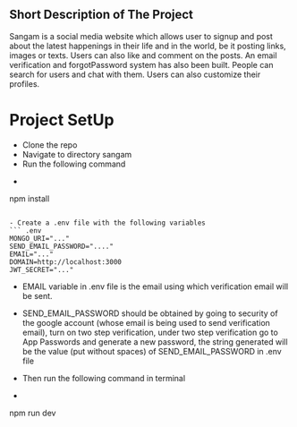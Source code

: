## Short Description of The Project
Sangam is a social media website which allows user to signup and post about the latest happenings in their life and in the world, be it posting links, images or texts. Users can also like and comment on the posts. An email verification and forgotPassword system has also been built. People can search for users and chat with them. Users can also customize their profiles.

# Project SetUp
- Clone the repo
- Navigate to directory sangam
- Run the following command
- ``` shell
npm install
```

- Create a .env file with the following variables
``` .env
MONGO_URI="..."
SEND_EMAIL_PASSWORD="...."
EMAIL="..."
DOMAIN=http://localhost:3000
JWT_SECRET="..."
```
- EMAIL variable in .env file is the email using which verification email will be sent.
- SEND_EMAIL_PASSWORD should be obtained by going to security of the google account (whose email is being used to send verification email), turn on two step verification, under two step verification go to App Passwords and generate a new password, the string generated will be the value (put without spaces) of SEND_EMAIL_PASSWORD in .env file

- Then run the following command in terminal
- ```shell
npm run dev
```